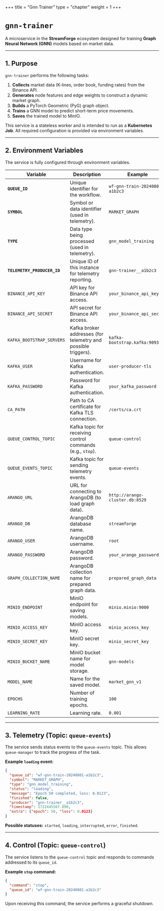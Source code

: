 +++
title = "Gnn Trainer"
type = "chapter"
weight = 1
+++

# `gnn-trainer`

A microservice in the **StreamForge** ecosystem designed for training **Graph Neural Network (GNN)** models based on market data.

---

## 1. Purpose

`gnn-trainer` performs the following tasks:

1. **Collects** market data (K-lines, order book, funding rates) from the Binance API.
2. **Generates** node features and edge weights to construct a dynamic market graph.
3. **Builds** a PyTorch Geometric (PyG) graph object.
4. **Trains** a GNN model to predict short-term price movements.
5. **Saves** the trained model to MinIO.

This service is a stateless worker and is intended to run as a **Kubernetes Job**.
All required configuration is provided via environment variables.

---

## 2. Environment Variables

The service is fully configured through environment variables.

| Variable                    | Description                                                   | Example                         |
| --------------------------- | ------------------------------------------------------------- | ------------------------------- |
| **`QUEUE_ID`**              | Unique identifier for the workflow.                           | `wf-gnn-train-20240801-a1b2c3`  |
| **`SYMBOL`**                | Symbol or data identifier (used in telemetry).                | `MARKET_GRAPH`                  |
| **`TYPE`**                  | Data type being processed (used in telemetry).                | `gnn_model_training`            |
| **`TELEMETRY_PRODUCER_ID`** | Unique ID of this instance for telemetry reporting.           | `gnn-trainer__a1b2c3`           |
| `BINANCE_API_KEY`           | API key for Binance API access.                               | `your_binance_api_key`          |
| `BINANCE_API_SECRET`        | API secret for Binance API access.                            | `your_binance_api_secret`       |
| `KAFKA_BOOTSTRAP_SERVERS`   | Kafka broker addresses (for telemetry and possible triggers). | `kafka-bootstrap.kafka:9093`    |
| `KAFKA_USER`                | Username for Kafka authentication.                            | `user-producer-tls`             |
| `KAFKA_PASSWORD`            | Password for Kafka authentication.                            | `your_kafka_password`           |
| `CA_PATH`                   | Path to CA certificate for Kafka TLS connection.              | `/certs/ca.crt`                 |
| `QUEUE_CONTROL_TOPIC`       | Kafka topic for receiving control commands (e.g., `stop`).    | `queue-control`                 |
| `QUEUE_EVENTS_TOPIC`        | Kafka topic for sending telemetry events.                     | `queue-events`                  |
| `ARANGO_URL`                | URL for connecting to ArangoDB (to load graph data).          | `http://arango-cluster.db:8529` |
| `ARANGO_DB`                 | ArangoDB database name.                                       | `streamforge`                   |
| `ARANGO_USER`               | ArangoDB username.                                            | `root`                          |
| `ARANGO_PASSWORD`           | ArangoDB password.                                            | `your_arango_password`          |
| `GRAPH_COLLECTION_NAME`     | ArangoDB collection name for prepared graph data.             | `prepared_graph_data`           |
| `MINIO_ENDPOINT`            | MinIO endpoint for saving models.                             | `minio.minio:9000`              |
| `MINIO_ACCESS_KEY`          | MinIO access key.                                             | `minio_access_key`              |
| `MINIO_SECRET_KEY`          | MinIO secret key.                                             | `minio_secret_key`              |
| `MINIO_BUCKET_NAME`         | MinIO bucket name for model storage.                          | `gnn-models`                    |
| `MODEL_NAME`                | Name for the saved model.                                     | `market_gnn_v1`                 |
| `EPOCHS`                    | Number of training epochs.                                    | `100`                           |
| `LEARNING_RATE`             | Learning rate.                                                | `0.001`                         |

---

## 3. Telemetry (Topic: `queue-events`)

The service sends status events to the `queue-events` topic.
This allows `queue-manager` to track the progress of the task.

**Example `loading` event:**

```json
{
  "queue_id": "wf-gnn-train-20240801-a1b2c3",
  "symbol": "MARKET_GRAPH",
  "type": "gnn_model_training",
  "status": "loading",
  "message": "Epoch 50 completed, loss: 0.0123",
  "finished": false,
  "producer": "gnn-trainer__a1b2c3",
  "timestamp": 1722445567.890,
  "extra": {"epoch": 50, "loss": 0.0123}
}
```

**Possible statuses:** `started`, `loading`, `interrupted`, `error`, `finished`.

---

## 4. Control (Topic: `queue-control`)

The service listens to the `queue-control` topic and responds to commands addressed to its `queue_id`.

**Example `stop` command:**

```json
{
  "command": "stop",
  "queue_id": "wf-gnn-train-20240801-a1b2c3"
}
```

Upon receiving this command, the service performs a graceful shutdown.

